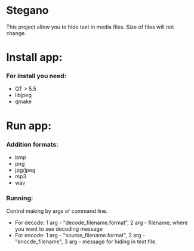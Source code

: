 # Stegano

This project allow you to hide text in media files. Size of files will not change.

Install app:
========================
### For install you need:
* QT > 5.5
* libjpeg
* qmake

Run app:
=======================
### Addition formats:
* bmp
* png
* jpg/jpeg
* mp3
* wav

### Running:
Control making by args of command line.
* For decode:
1 arg - "decode_filename.format", 2 arg - filename, where you want to see decoding message
* For encode:
1 arg - "source_filename.format", 2 arg - "enocde_filename", 3 arg - message for hiding in text file.
